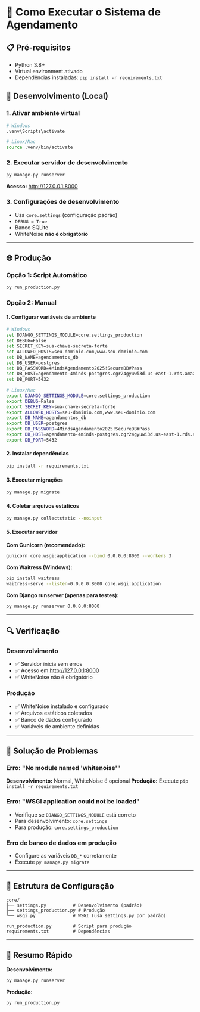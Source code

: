 # 🚀 Como Executar o Sistema de Agendamento

## 📋 Pré-requisitos
- Python 3.8+
- Virtual environment ativado
- Dependências instaladas: `pip install -r requirements.txt`

## 🔧 Desenvolvimento (Local)

### 1. Ativar ambiente virtual
```bash
# Windows
.venv\Scripts\activate

# Linux/Mac
source .venv/bin/activate
```

### 2. Executar servidor de desenvolvimento
```bash
py manage.py runserver
```

**Acesso:** http://127.0.0.1:8000

### 3. Configurações de desenvolvimento
- Usa `core.settings` (configuração padrão)
- `DEBUG = True`
- Banco SQLite
- WhiteNoise **não é obrigatório**

---

## 🌐 Produção

### Opção 1: Script Automático
```bash
py run_production.py
```

### Opção 2: Manual

#### 1. Configurar variáveis de ambiente
```bash
# Windows
set DJANGO_SETTINGS_MODULE=core.settings_production
set DEBUG=False
set SECRET_KEY=sua-chave-secreta-forte
set ALLOWED_HOSTS=seu-dominio.com,www.seu-dominio.com
set DB_NAME=agendamentos_db
set DB_USER=postgres
set DB_PASSWORD=4MindsAgendamento2025!SecureDB#Pass
set DB_HOST=agendamento-4minds-postgres.cgr24gyuwi3d.us-east-1.rds.amazonaws.com
set DB_PORT=5432

# Linux/Mac
export DJANGO_SETTINGS_MODULE=core.settings_production
export DEBUG=False
export SECRET_KEY=sua-chave-secreta-forte
export ALLOWED_HOSTS=seu-dominio.com,www.seu-dominio.com
export DB_NAME=agendamentos_db
export DB_USER=postgres
export DB_PASSWORD=4MindsAgendamento2025!SecureDB#Pass
export DB_HOST=agendamento-4minds-postgres.cgr24gyuwi3d.us-east-1.rds.amazonaws.com
export DB_PORT=5432
```

#### 2. Instalar dependências
```bash
pip install -r requirements.txt
```

#### 3. Executar migrações
```bash
py manage.py migrate
```

#### 4. Coletar arquivos estáticos
```bash
py manage.py collectstatic --noinput
```

#### 5. Executar servidor

**Com Gunicorn (recomendado):**
```bash
gunicorn core.wsgi:application --bind 0.0.0.0:8000 --workers 3
```

**Com Waitress (Windows):**
```bash
pip install waitress
waitress-serve --listen=0.0.0.0:8000 core.wsgi:application
```

**Com Django runserver (apenas para testes):**
```bash
py manage.py runserver 0.0.0.0:8000
```

---

## 🔍 Verificação

### Desenvolvimento
- ✅ Servidor inicia sem erros
- ✅ Acesso em http://127.0.0.1:8000
- ✅ WhiteNoise não é obrigatório

### Produção
- ✅ WhiteNoise instalado e configurado
- ✅ Arquivos estáticos coletados
- ✅ Banco de dados configurado
- ✅ Variáveis de ambiente definidas

---

## 🐛 Solução de Problemas

### Erro: "No module named 'whitenoise'"
**Desenvolvimento:** Normal, WhiteNoise é opcional
**Produção:** Execute `pip install -r requirements.txt`

### Erro: "WSGI application could not be loaded"
- Verifique se `DJANGO_SETTINGS_MODULE` está correto
- Para desenvolvimento: `core.settings`
- Para produção: `core.settings_production`

### Erro de banco de dados em produção
- Configure as variáveis `DB_*` corretamente
- Execute `py manage.py migrate`

---

## 📁 Estrutura de Configuração

```
core/
├── settings.py          # Desenvolvimento (padrão)
├── settings_production.py # Produção
└── wsgi.py              # WSGI (usa settings.py por padrão)

run_production.py        # Script para produção
requirements.txt         # Dependências
```

---

## 🎯 Resumo Rápido

**Desenvolvimento:**
```bash
py manage.py runserver
```

**Produção:**
```bash
py run_production.py
```
